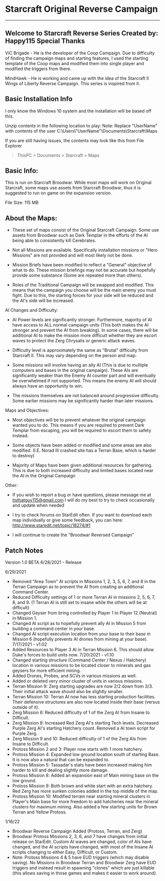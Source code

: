 # Starcraft Original Reverse Campaign


--------------------------------------------------------------------------------------------
Welcome to Starcraft Reverse Series
       Created by: Happy115
Special Thanks
--------------------------------------------------------------------------------------------
ViC Brigade - He is the developer of the Coop Campaign. Due to difficulty of finding the
campaign maps and starting features, I used the starting template of the Coop maps and
modified them into single player and modified the triggers from there.

MindHawk - He is working and came up with the idea of the Starcraft II Wings of Liberty
Reverse Campaign.  This series is inspired from it.

Basic Installation Info
--------------------------------------------------------------------------------------------

I only know the Windows 10 system and the installation will be based off this.

Unzip contents in the following location to play:
Note: Replace "UserName" with contents of the user
C:\Users\\"UserName"\Documents\Starcraft\Maps

If you are still having issues, the contents may look like this from File Explorer

> ThisPC > Documents > Starcraft > Maps

Basic Info:
--------------------------------------------------------------------------------------------

This is run on Starcraft Broodwar.  While most maps will work on Original Starcraft, some
maps use assets from Starcraft Broodwar, thus it is suggested to run on game on the
expansion version.

File Size: 115 MB

About the Maps:
--------------------------------------------------------------------------------------------

- These set of maps consist of the Original Starcraft Campaign. Some use assets from Broodwar
  such as Dark Templar in the efforts of the AI being able to consistently kill Cerebrates.

- Not all Missions are available. Specifically installation missions or "Hero Missions" are
  not provided and will most likely not be done.

- Mission Briefs have been modified to reflect a "General" objective of what to do.  These
  mission briefings may not be accurate but hopefully provide some substance (Some are repeated
  more than others).

- Roles of the Traditional Campaign will be swapped and modified.  This means that the campaign
  you choose will be the main enemy you must fight.  Due to this, the starting forces for your
  side will be reduced and the AI's side will be increased.

AI Changes and Difficulty:

- AI Power levels are significantly stronger.  Furthermore, majority of AI have access to ALL
  normal campaign units (This both makes the AI stronger and prevent the AI from breaking).
  In some cases, there will be additional AI to make the mission more difficult whether they
  are escort waves to protect the Zerg Chrysalis or generic attack waves.

- Difficulty level is approximately the same as "Brutal" difficulty from Starcraft II. This
  may vary depending on the person and map.

- Some missions will involve having an ally AI (This is due to multiple computers and bases
  in the original campaign).  These AIs are significantly weaker than the Enemy AI counter
  part and will eventually be overwhelmed if not supported. This means the enemy AI will
  should always have an opportunity to win.

- The missions themselves are not balanced around progressive difficulty.  Some earlier
  missions may be significantly harder than later missions.

Maps and Objectives:

- Most objectives will be to prevent whatever the original campaign wanted you to do.
  This means if you are required to prevent Dark Templar from escaping, you will be required
  to escort them to safety instead.

- Some objects have been added or modified and some areas are also modified.
  (I.E. Norad III crashed site has a Terran Base, which is harder to destroy)

- Majority of Maps have been given additional resources for gathering.  This is due to
  both increased difficulty and limited bases located near the AI in the Original Campaign

Other:

- If you wish to report a bug or have questions, please message me at itsthatguy115@gmail.com
  I will do my best to try to check occasionally and update when needed
  
- I try to check forums on StarEdit often. If you want to download each map individually or 
  give some feedback, you can here: http://www.staredit.net/topic/18274/#1

- I will continue to create the "Broodwar Reversed Campaign"

Patch Notes
--------------------------------------------------------------------------------------------
Version 1.0 BETA
6/28/2021 - Release

6/29/2021
- Removed "Area Town" AI scripts in Missions 1, 2, 3, 5, 6, 7, and 8 in the Terran Campaign as 
  to prevent the AI from creating an additional Command Center.
- Reduced Difficulty settings of 1 or more Terran AI in missions 2, 5, 6, 7, 8, and 9. (1 
  Terran AI is still set to insane while the others will be at difficult)
- Changed Geyser from bring controlled by Player 1 to Player 12 (Neutral) in Mission 1.
- Changed AI script as to hopefully prevent ally AI in Mission 5 from building a command center
  in your base.
- Changed AI script execution location from your base to their base in Mission 6 (hopefully 
  prevents AI drones from mining at your base).
7/17/2021 - v1.02
- Added Resources to Player 3 AI in Terran Mission 6. This should allow Duke's forces to build 
  units now.
7/20/2021 - v1.10
- Changed starting structure (Command Center / Nexus / Hatchery) location in various missions to 
  be located closer to minerals and gas geysers for more efficient mining.
- Added Drones, Probes, and SCVs in various missions as well.
- Added or deleted very minor cluster of units in various missions.
- Terran Mission 9: Zerg starting upgrades are now 2/2 down from 3/3. Their initial attack wave 
  should also be slightly smaller.
- Terran Mission 10: Terran AI now has less starting production facilities. Their defensive 
  structures are also now located inside their base (versus outside of it).
- Zerg Mission 6: Reduced difficulty of 1 of the Zerg AI from Insane to Difficult.
- Zerg Mission 8: Increased Red Zerg AI's starting Tech levels. Decreased Purple Zerg AI's starting 
  Hatchery count. Removed a AI town script for Purple Zerg.
- Zerg Mission 9 and 10: Reduced difficulty of 1 of the Zerg AIs from Insane to Difficult.
- Protoss Mission 2 and 3: Player now starts with 1 more hatchery.
- Protoss Mission 4: Expanded low ground location south of starting Base. It is now also a natural
   that can be expanded to.
- Protoss Mission 5: Tassadar's stats have been increased making him harder to kill and dealing
  slightly more damage.
- Protoss Mission 8: Added an expansion east of Main mining base on the low ground.
- Protoss Mission 9: Both brown and white start with an extra hatchery. Red Zerg has more sunken 
  colonies added in the top middle of the map.
- Protoss Mission 10: Modified terrain near starting mineral clusters in Player's Main base for more 
  freedom to add hatcheries near the mineral clusters for maximum mining. Also added a few starting 
  units for Brown Terran and Yellow Protoss.

1/16/22
- Broodwar Reverse Campaign Added (Protoss, Terran, and Zerg)
- Broodwar Protoss Missions 2, 3, 6, and 7 have changes from initial release on StarEdit.  Custom AI waves are changed, color of AIs have changed, and the AI scripts have changed, with most of the Insane AI scripts changing to either Easy, Difficult, or Custom.
- Note: Protoss Missions 4 & 5 have EUD triggers (which may disable saving).  No Missions in Broodwar Terran and Broodwar Zerg have EUD triggers and instead result in spawning "clones" which are just killable (this allows saving in those games and makes it easier to work around).
